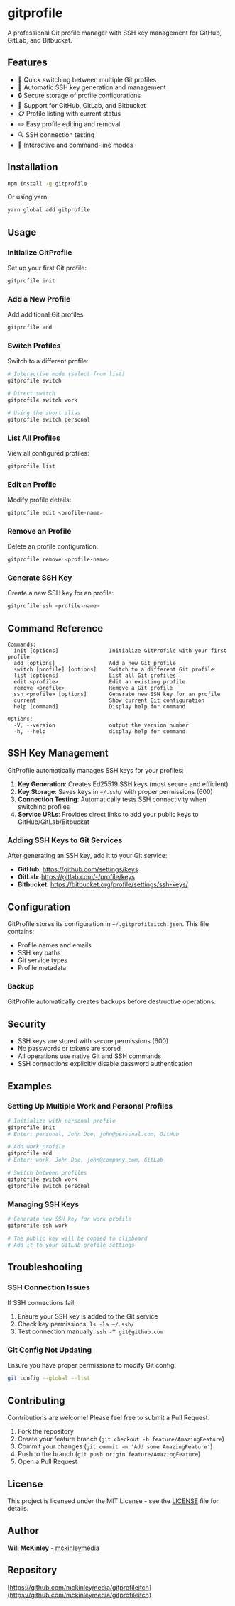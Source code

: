 # gitprofile

A professional Git profile manager with SSH key management for GitHub, GitLab, and Bitbucket.

## Features

- 🔄 Quick switching between multiple Git profiles
- 🔑 Automatic SSH key generation and management
- 🔒 Secure storage of profile configurations
- 🎯 Support for GitHub, GitLab, and Bitbucket
- 📋 Profile listing with current status
- ✏️ Easy profile editing and removal
- 🔍 SSH connection testing
- 📝 Interactive and command-line modes

## Installation

```bash
npm install -g gitprofile
```

Or using yarn:

```bash
yarn global add gitprofile
```

## Usage

### Initialize GitProfile

Set up your first Git profile:

```bash
gitprofile init
```

### Add a New Profile

Add additional Git profiles:

```bash
gitprofile add
```

### Switch Profiles

Switch to a different profile:

```bash
# Interactive mode (select from list)
gitprofile switch

# Direct switch
gitprofile switch work

# Using the short alias
gitprofile switch personal
```

### List All Profiles

View all configured profiles:

```bash
gitprofile list
```

### Edit an Profile

Modify profile details:

```bash
gitprofile edit <profile-name>
```

### Remove an Profile

Delete an profile configuration:

```bash
gitprofile remove <profile-name>
```

### Generate SSH Key

Create a new SSH key for an profile:

```bash
gitprofile ssh <profile-name>
```

## Command Reference

```
Commands:
  init [options]                Initialize GitProfile with your first profile
  add [options]                 Add a new Git profile
  switch [profile] [options]    Switch to a different Git profile
  list [options]                List all Git profiles
  edit <profile>                Edit an existing profile
  remove <profile>              Remove a Git profile
  ssh <profile> [options]       Generate new SSH key for an profile
  current                       Show current Git configuration
  help [command]                Display help for command

Options:
  -V, --version                 output the version number
  -h, --help                    display help for command
```

## SSH Key Management

GitProfile automatically manages SSH keys for your profiles:

1. **Key Generation**: Creates Ed25519 SSH keys (most secure and efficient)
2. **Key Storage**: Saves keys in `~/.ssh/` with proper permissions (600)
3. **Connection Testing**: Automatically tests SSH connectivity when switching profiles
4. **Service URLs**: Provides direct links to add your public keys to GitHub/GitLab/Bitbucket

### Adding SSH Keys to Git Services

After generating an SSH key, add it to your Git service:

- **GitHub**: https://github.com/settings/keys
- **GitLab**: https://gitlab.com/-/profile/keys
- **Bitbucket**: https://bitbucket.org/profile/settings/ssh-keys/

## Configuration

GitProfile stores its configuration in `~/.gitprofileitch.json`. This file contains:

- Profile names and emails
- SSH key paths
- Git service types
- Profile metadata

### Backup

GitProfile automatically creates backups before destructive operations.

## Security

- SSH keys are stored with secure permissions (600)
- No passwords or tokens are stored
- All operations use native Git and SSH commands
- SSH connections explicitly disable password authentication

## Examples

### Setting Up Multiple Work and Personal Profiles

```bash
# Initialize with personal profile
gitprofile init
# Enter: personal, John Doe, john@personal.com, GitHub

# Add work profile
gitprofile add
# Enter: work, John Doe, john@company.com, GitLab

# Switch between profiles
gitprofile switch work
gitprofile switch personal
```

### Managing SSH Keys

```bash
# Generate new SSH key for work profile
gitprofile ssh work

# The public key will be copied to clipboard
# Add it to your GitLab profile settings
```

## Troubleshooting

### SSH Connection Issues

If SSH connections fail:

1. Ensure your SSH key is added to the Git service
2. Check key permissions: `ls -la ~/.ssh/`
3. Test connection manually: `ssh -T git@github.com`

### Git Config Not Updating

Ensure you have proper permissions to modify Git config:

```bash
git config --global --list
```

## Contributing

Contributions are welcome! Please feel free to submit a Pull Request.

1. Fork the repository
2. Create your feature branch (`git checkout -b feature/AmazingFeature`)
3. Commit your changes (`git commit -m 'Add some AmazingFeature'`)
4. Push to the branch (`git push origin feature/AmazingFeature`)
5. Open a Pull Request

## License

This project is licensed under the MIT License - see the [LICENSE](LICENSE) file for details.

## Author

**Will McKinley** - [mckinleymedia](https://github.com/mckinleymedia)

## Repository

[https://github.com/mckinleymedia/gitprofileitch](https://github.com/mckinleymedia/gitprofileitch)